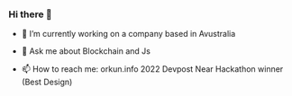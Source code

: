 ### Hi there 👋



- 🔭 I’m currently working on a company based in Avustralia

- 💬 Ask me about Blockchain and Js
- 📫 How to reach me: orkun.info
 2022 Devpost Near Hackathon winner (Best Design)


